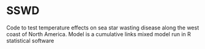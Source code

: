 # SSWD
Code to test temperature effects on sea star wasting disease along the west coast of North America. 
Model is a cumulative links mixed model run in R statistical software
